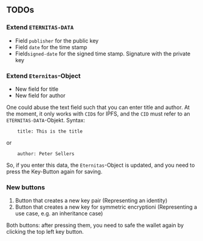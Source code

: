 ## TODOs ##


### Extend `ETERNITAS-DATA` ###

   - Field `publisher` for the public key
   - Field `date`  for the time stamp 
   - Field`signed-date` for the signed time stamp. Signature 
     with the private key

### Extend `Eternitas`-Object ###

  - New field for title
  - New field for author

One could abuse the text field such that you can enter title and author. At the moment, 
it only works with `CID`s for IPFS, and the `CID` must refer to an
`ETERNITAS-DATA`-Objekt. Syntax:

        title: This is the title
        
or

        author: Peter Sellers
        
So, if you enter this data, the `Eternitas`-Object is updated, and you need to press
the Key-Button again for saving.
        

### New buttons ###

1. Button that creates a new key pair (Representing an identity)
2. Button that creates a new key for symmetric encryptioni (Representing a use case, e.g. an inheritance case)

Both buttons: after pressing them, you need to safe the wallet again by clicking the top left key button. 


















